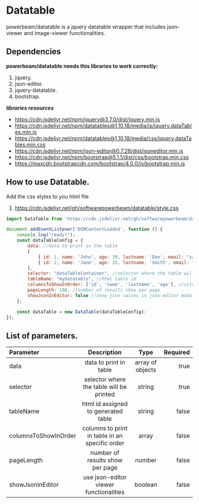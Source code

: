 # Datatable

powerbeam/datatable is a jquery datatable wrapper that includes json-viewer and image-viewer functionalities.

## Dependencies
**powerbeam/datatable needs this libraries to work correctly:**

1. jquery.
2. json-editor.
3. jquery-datatable.
4. bootstrap.


***libraries resources***
- https://cdn.jsdelivr.net/npm/jquery@3.7.0/dist/jquery.min.js
- https://cdn.jsdelivr.net/npm/datatables@1.10.18/media/js/jquery.dataTables.min.js
- https://cdn.jsdelivr.net/npm/datatables@1.10.18/media/css/jquery.dataTables.min.css
- https://cdn.jsdelivr.net/npm/json-editor@0.7.28/dist/jsoneditor.min.js
- https://cdn.jsdelivr.net/npm/bootstrap@5.1.1/dist/css/bootstrap.min.css
- https://maxcdn.bootstrapcdn.com/bootstrap/4.0.0/js/bootstrap.min.js


## How to use Datatable.

Add the css styles to you html file
1. https://cdn.jsdelivr.net/gh/softwarepowerbeam/datatable/style.css

```js
import DataTable from 'https://cdn.jsdelivr.net/gh/softwarepowerbeam/datatable/datatable.js'

document.addEventListener('DOMContentLoaded', function () {
    console.log("ready!");
    const dataTableConfig = {
        data: //data to print in the table
        [
            { id: 1, name: 'John', age: 30, lastname: 'Doe', email: "zaha@rac.al" },
            { id: 2, name: 'Jane', age: 25, lastname: 'Smith', email: "asofme@vakror.ru" }
        ],
        selector: "dataTableContainer", //selector where the table will be printed
        tableName: "mydatatable", //html table id
        columnsToShowInOrder: ['id', 'name', 'lastname', 'age'], //columns to show in order
        pageLength: 100, //number of results show per page
        showJsonInEditor: false //show json values in json-editor modal
    };

    const dataTable = new DataTable(dataTableConfig);
});
```
## List of parameters.

| Parameter         | Description                              | Type             | Required |
| :---------------- | :------:                                 | :------:         | ----: |
| data              | data to print in table                   | array of objects | true |
| selector          | selector where the table will be printed | string           | true |
| tableName         | html id assigned to generated table      | string           | false |
| columnsToShowInOrder | columns to print in table in an specific order | array   | false |
| pageLength        | number of results show per page          | number           | false |
| showJsonInEditor  | use json-editor viewer functionalities   | boolean          | false |

